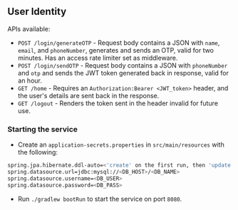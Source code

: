 ## User Identity

APIs available:
* `POST /login/generateOTP` - Request body contains a JSON with `name`, `email`, and `phoneNumber`, generates and sends an OTP, valid for two minutes. Has an access rate limiter set as middleware.
* `POST /login/sendOTP` - Request body contains a JSON with `phoneNumber` and `otp` and sends the JWT token generated back in response, valid for an hour.
* `GET /home` - Requires an `Authorization:Bearer <JWT_token>` header, and the user's details are sent back in the response.
* `GET /logout` - Renders the token sent in the header invalid for future use.

### Starting the service

* Create an `application-secrets.properties` in `src/main/resources` with the following:
```bash
spring.jpa.hibernate.ddl-auto=<'create' on the first run, then 'update'>
spring.datasource.url=jdbc:mysql://<DB_HOST>/<DB_NAME>
spring.datasource.username=<DB_USER>
spring.datasource.password=<DB_PASS>
```
* Run `./gradlew bootRun` to start the service on port `8080`.
